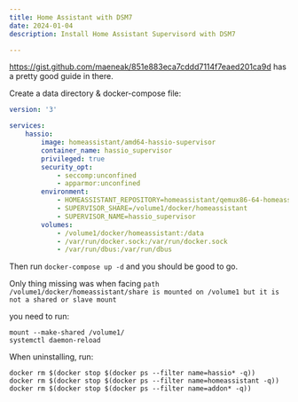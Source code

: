 ```yaml
---
title: Home Assistant with DSM7
date: 2024-01-04
description: Install Home Assistant Supervisord with DSM7

---
```

https://gist.github.com/maeneak/851e883eca7cddd7114f7eaed201ca9d has a pretty good guide in there.

Create a data directory & docker-compose file:
```yaml
version: '3'

services:
    hassio:
        image: homeassistant/amd64-hassio-supervisor
        container_name: hassio_supervisor
        privileged: true
        security_opt:
            - seccomp:unconfined
            - apparmor:unconfined
        environment:
            - HOMEASSISTANT_REPOSITORY=homeassistant/qemux86-64-homeassistant
            - SUPERVISOR_SHARE=/volume1/docker/homeassistant
            - SUPERVISOR_NAME=hassio_supervisor
        volumes:
            - /volume1/docker/homeassistant:/data
            - /var/run/docker.sock:/var/run/docker.sock
            - /var/run/dbus:/var/run/dbus
```

Then run `docker-compose up -d` and you should be good to go.

Only thing missing was when facing `path /volume1/docker/homeassistant/share is mounted on /volume1 but it is not a shared or slave mount` 

you need to run:

```agsl
mount --make-shared /volume1/
systemctl daemon-reload
```

When uninstalling, run:
```agsl
docker rm $(docker stop $(docker ps --filter name=hassio* -q))
docker rm $(docker stop $(docker ps --filter name=homeassistant -q))
docker rm $(docker stop $(docker ps --filter name=addon* -q))
```